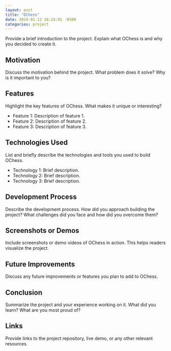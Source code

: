 ```yaml
---
layout: post
title: "OChess"
date: 2024-01-12 16:24:01 -0500
categories: project
---
```


Provide a brief introduction to the project. Explain what OChess is and why you decided to create it.

## Motivation
Discuss the motivation behind the project. What problem does it solve? Why is it important to you?

## Features
Highlight the key features of OChess. What makes it unique or interesting?

- Feature 1: Description of feature 1.
- Feature 2: Description of feature 2.
- Feature 3: Description of feature 3.

## Technologies Used
List and briefly describe the technologies and tools you used to build OChess.

- Technology 1: Brief description.
- Technology 2: Brief description.
- Technology 3: Brief description.

## Development Process
Describe the development process. How did you approach building the project? What challenges did you face and how did you overcome them?

## Screenshots or Demos
Include screenshots or demo videos of OChess in action. This helps readers visualize the project.


## Future Improvements
Discuss any future improvements or features you plan to add to OChess.

## Conclusion
Summarize the project and your experience working on it. What did you learn? What are you most proud of?

## Links
Provide links to the project repository, live demo, or any other relevant resources.
